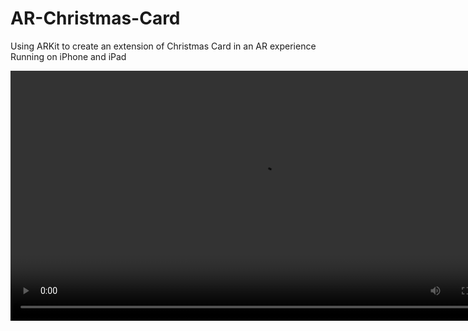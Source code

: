 # AR-Christmas-Card
Using ARKit to create an extension of Christmas Card in an AR experience
Running on iPhone and iPad

<video src="https://github.com/chopinic/ChristmasCardForLove/blob/main/readme.mov?raw=true" width="800px" height="400px" controls="controls"></video>

